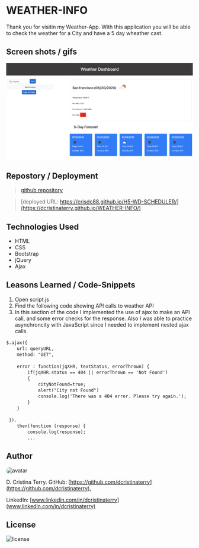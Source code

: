 # WEATHER-INFO

Thank you for visitin my Weather-App.  With this application you will be able to check the weather for a City and have a 5 day wheather cast.

## Screen shots / gifs

![weatherApp](./Assets/ScreenS1.png)

## Repostory / Deployment

>[github repository](https://github.com/crisdc88/H6-WEATHER-INFO)

>[deployed URL: https://crisdc88.github.io/H5-WD-SCHEDULER/](https://dcristinaterry.github.io/WEATHER-INFO/)

## Technologies Used

* HTML
* CSS
* Bootstrap
* jQuery
* Ajax

## Leasons Learned / Code-Snippets

1. Open script.js
2. Find the following code showing API calls to weather API
3. In this section of the code I implemented the use of ajax to make an API call, and some error checks for the response.  Also I was able to practice asynchroncity with JavaScript since I needed to implement nested ajax calls.

```
$.ajax({
    url: queryURL,
    method: "GET",

    error : function(jqXHR, textStatus, errorThrown) { 
        if(jqXHR.status == 404 || errorThrown == 'Not Found') 
        { 
            cityNotFound=true;
            alert("City not Found")
            console.log('There was a 404 error. Please try again.'); 
        }
    }

 }).
    then(function (response) {
        console.log(response);
        ...

```

## Author
<img src="https://avatars.githubusercontent.com/u/61372364?" alt="avatar" style="border-radius:20px" width="30"/>

D. Cristina Terry.
GitHub: [https://github.com/dcristinaterry](https://github.com/dcristinaterry),

LinkedIn: [www.linkedin.com/in/dcristinaterry](www.linkedin.com/in/dcristinaterry)

## License

![license](https://img.shields.io/badge/license-MIT-green)
